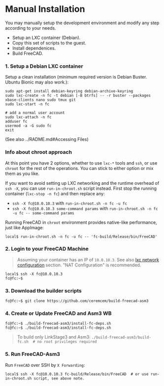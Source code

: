# Manual Installation 

You may manually setup the development environment and modify any step according to your needs.

* Setup an LXC container (Debian).
* Copy this set of scripts to the guest. 
* Install dependenices. 
* Build FreeCAD.

### 1. Setup a Debian LXC container 

Setup a clean installation (minimum required version is Debian Buster. Ubuntu Bionic may also work.):

    sudo apt-get install debian-keyring debian-archive-keyring
    sudo lxc-create -n fc -t debian [-B btrfs] -- -r buster --packages xbase-clients nano sudo tmux git
    sudo lxc-start -n fc

    # add a normal user account
    sudo lxc-attach -n fc
    adduser fc
    usermod -a -G sudo fc
    exit

(See also ../RADME.md#Accessing Files)

### Info about chroot approach

At this point you have 2 options, whether to use `lxc-*` tools and `ssh`, or use `chroot` for the rest of the operations. You can stick to either option or mix them as you like. 

If you want to avoid setting up LXC networking and the runtime overhead of `ssh -X`, you can use `run-in-chroot.sh` script instead. First stop the running container (`lxc-stop -n fc`) and then replace any: 

* `ssh -X fc@10.0.10.3` with `run-in-chroot.sh -n fc -u fc`
* `ssh -X fc@10.0.10.3 some-command params` with `run-in-chroot.sh -n fc -u fc -- some-command params`

Running FreeCAD in `chroot` environment provides native-like performance, just like AppImage:

```console
local$ run-in-chroot.sh -n fc -u fc -- 'fc-build/Release/bin/FreeCAD'
```


### 2. Login to your FreeCAD Machine 

> Assuming your container has an IP of `10.0.10.3`.
> See also [lxc network configuration](https://github.com/aktos-io/lxc-to-the-future/blob/master/network-configuration.md) section. "NAT Configuration" is recommended.

```console
local$ ssh -X fc@10.0.10.3
fc@fc:~$ 
```

### 3. Download the builder scripts

```console
fc@fc:~$ git clone https://github.com/ceremcem/build-freecad-asm3
```

### 4. Create or Update FreeCAD and Asm3 WB

```console
fc@fc:~$ ./build-freecad-asm3/install-fc-deps.sh 
fc@fc:~$ ./build-freecad-asm3/install-fc-deps.sh 
```

> To build only LinkStage3 and Asm3: `./build-freecad-asm3/build-fc.sh  # no root privileges required`

### 5. Run FreeCAD-Asm3

Run `FreeCAD` over SSH by `X Forwarding`:

```console
local$ ssh -X fc@10.0.10.3 fc-build/Release/bin/FreeCAD  # or use run-in-chroot.sh script, see above note.
```
